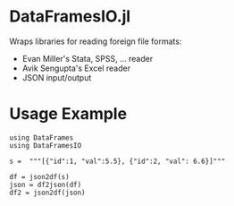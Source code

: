 DataFramesIO.jl
===============

Wraps libraries for reading foreign file formats:

* Evan Miller's Stata, SPSS, ... reader
* Avik Sengupta's Excel reader
* JSON input/output

# Usage Example

    using DataFrames
    using DataFramesIO

    s =  """[{"id":1, "val":5.5}, {"id":2, "val": 6.6}]"""

    df = json2df(s)
    json = df2json(df)
    df2 = json2df(json)
